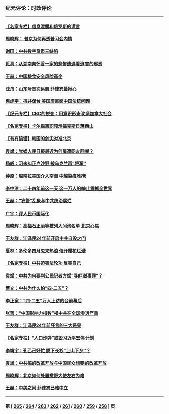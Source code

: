 ### 纪元评论：时政评论
---
#### [【名家专栏】信息泄露和俄罗斯的谎言](../../pages/nsc1025/n13983694.md) 
#### [周晓辉： 普京为何再透普习会内情](../../pages/nsc1025/n13983939.md) 
#### [谢田：中共数字货币三缺陷](../../pages/nsc1025/n13983683.md) 
#### [觅真：从湖南向怀香一家的悲惨遭遇看迫害的邪恶](../../pages/nsc1025/n13983568.md) 
#### [王赫：中国粮食安全风险高企](../../pages/nsc1025/n13983428.md) 
#### [沈舟：山东号首次远航 菲律宾最揪心](../../pages/nsc1025/n13983275.md) 
#### [惠虎宇：抗共保台 美国须直面中国法统问题](../../pages/nsc1025/n13983069.md) 
#### [【纪元专栏】CBC的蜕变：用意识形态改造加拿大社会](../../pages/nsc1025/n13983163.md) 
#### [【名家专栏】卡尔森离职预示福克斯日薄西山](../../pages/nsc1025/n13982824.md) 
#### [【有冇搞错】韩国的剑尖对准北京](../../pages/nsc1025/n13982862.md) 
#### [袁斌：党媒人民日报最近为何屡遭网友群嘲？](../../pages/nsc1025/n13982611.md) 
#### [杨威：习未纠正卢沙野 被乌克兰再“将军”](../../pages/nsc1025/n13982512.md) 
#### [钟原：越南拉美国介入南海 中越裂痕难掩](../../pages/nsc1025/n13982521.md) 
#### [李中泠：二十四年前这一天 这一万人的举止震撼全世界](../../pages/nsc1025/n13982474.md) 
#### [王赫：“农管”乱象与中共统治腐烂](../../pages/nsc1025/n13982457.md) 
#### [广宇：评人民币国际化](../../pages/nsc1025/n13982437.md) 
#### [周晓辉：高福石正丽等被列入问询名单 北京心焦](../../pages/nsc1025/n13982369.md) 
#### [王友群：江泽民24年前开启中共自毁之门](../../pages/nsc1025/n13982395.md) 
#### [夏林：多伦多四月忽来热浪 催开樱花烂漫](../../pages/nsc1025/n13982339.md) 
#### [【名家专栏】中共迫害法轮功 反害自己](../../pages/nsc1025/n13982153.md) 
#### [袁斌：中共为何要判公民记者方斌“寻衅滋事罪”？](../../pages/nsc1025/n13982083.md) 
#### [慧文：中共为什么怕“四·二五”？](../../pages/nsc1025/n13982002.md) 
#### [李正宽：“四‧二五”万人上访的台前幕后](../../pages/nsc1025/n13981939.md) 
#### [张菁：“中国影响力指数”揭中共在全球渗透严重](../../pages/nsc1025/n13981583.md) 
#### [王友群：江泽民24年前狂言的三大恶果](../../pages/nsc1025/n13981556.md) 
#### [【名家专栏】“人口炸弹”或毁习近平宏伟计划](../../pages/nsc1025/n13979311.md) 
#### [李靖宇：孔乙己好忙 脱下长衫“上山下乡”？](../../pages/nsc1025/n13981399.md) 
#### [袁斌：中共搞的改革开放与中国民众想要的改革开放](../../pages/nsc1025/n13981296.md) 
#### [周晓辉：北京如何处置撒野大使左右为难](../../pages/nsc1025/n13981257.md) 
#### [王赫：中美之间 菲律宾已难中立](../../pages/nsc1025/n13980979.md) 

---
#### 第 [ [265](./265.md) / [264](./264.md) / [263](./263.md) / [262](./262.md) / [261](./261.md) / [260](./260.md) / [259](./259.md) / [258](./258.md) ] 页
